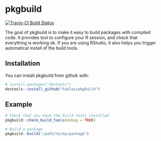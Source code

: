 # pkgbuild

[![Travis-CI Build Status](https://travis-ci.org/hadley/pkgbuild.svg?branch=master)](https://travis-ci.org/hadley/pkgbuild)

The goal of pkgbuild is to make it easy to build packages with compiled code. It provides tool to configure your R session, and check that everything is working ok. If you are using RStudio, it also helps you trigger automatical install of the build tools.

## Installation

You can install pkgbuild from github with:

``` r
# install.packages("devtools")
devtools::install_github("hadley/pkgbuild")
```

## Example

``` r
# Check that you have the build tools installed
pkgbuild::check_build_tools(debug = TRUE)

# Build a package
pkgbuild::build("/path/to/my/package")
```
